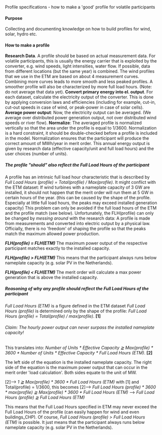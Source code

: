 Profile specifications - how to make a 'good' profile for volatile participants

#### Purpose 
Collecting and documenting knowledge on how to build profiles for wind, solar, hydro etc. 
#### How to make a profile
**Research Data**. A profile should be based on actual measurement data. For volatile participants, this is usually the energy carrier that is exploited by the converter, e.g. wind speeds, light intensities, water flow. 
If possible, data from different locations (but the same year) is combined. The wind profiles that we use in the ETM are based on about 4 measurement curves. Combining more curves leads to more smooth and less peaked profiles. A smoother profile will also be characterized by more full load hours. 
(Note: do not average that data yet). 
**Convert primary energy into el. output**. For each dataset, calculate the electricity output of the converter. This is done by applying conversion laws and efficiencies  (including for example, cut-in, cut-out speeds in case of wind, or peak-power in case of solar cells). 
**Average power output**: Now, the electricity output can be averaged. (We average over distributed power generation output, not over distributed wind speeds or river flow). 
**Normalize**: The averaged profile is normalized vertically so that the area under the profile is equal to 1/3600. Normalization is a hard constraint, it should be double-checked before a profile is included in the model. 
Normalization ensures that the participant will produce the correct amount of MWh/year in merit order. This annual energy output is given by research data (effective capacity/unit and full load hours) and the user choices (number of units). 

##### The profile *"should"* also reflect the Full Load Hours of the participant 
A profile has an intrinsic full load hour characteristic that is described by 
*Full Load Hours (profile) = Total(profile) / Max(profile)*. 
It might conflict with the ETM dataset: If wind turbines with a nameplate capacity of 3 GW are installed, it should not happen that the merit order will run them at 5 GW in certain hours of the year. (this can be caused by the shape of the profile. Especially at little full load hours, the peaks may exceed installed generation capacity)
This problem can only be avoided if the full load hours of the ETM and the profile match (see below). 
Unfortunately, the FLH(profile) can only be changed by *messing around* with the research data: A profile is made from measurements and converted into electric output by a physical law. Officially, there is no 'freedom' of shaping the profile so that the peaks match the maximum allowed power production. 

***FLH(profile) = FLH(ETM)***
The maximum power output of the respective participant matches exactly to the installed capacity. 

***FLH(profile) > FLH(ETM)***
This means that the participant always runs below nameplate capacity (e.g. solar PV in the Netherlands).

***FLH(profile) < FLH(ETM)***
The merit order will calculate a max power generation that is above the installed capacity. 


##### Reasoning of why any profile should reflect the Full Load Hours of the participant
*Full Load Hours (ETM)* is a figure defined in the ETM dataset
*Full Load Hours (profile)* is determined only by the shape of the profile: 
*Full Load Hours (profile) = Total(profile) / max(profile)*.        **[1]**

###### Claim: The hourly power output can never surpass the installed nameplate capacity!
This translates into: 
*Number of Units * Effective Capacity 
≧ Max(profile) * 3600 * Number of Units * Effective Capacity * Full Load Hours (ETM)*.         **[2]**

The left side of the equation is the installed nameplate capacity. The right side of the equation is the maximum power output that can occur in the merit order 'load calculation'. Both sides equate to the unit of MW. 

[2]--> *1 ≧ Max(profile) * 3600 * Full Load Hours (ETM)*
with [1] and Total(profile) = 1/3600, this becomes
[2]--> *Full Load Hours (profile) * 3600 * max(profile) ≧ Max(profile) * 3600 * Full Load Hours (ETM)*
--> *Full Load Hours (profile) ≧ Full Load Hours (ETM)*

This means that the Full Load Hours specified in ETM may never exceed the Full Load Hours of the profile (can easily happen for wind and even buildings_CHP). Of course, *Full Load Hours (profile) > Full Load Hours (ETM)* is possible. It just means that the participant always runs below nameplate capacity (e.g. solar PV in the Netherlands).
